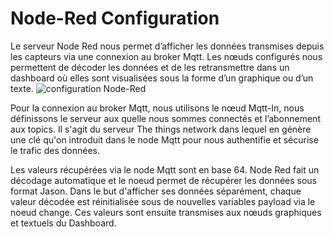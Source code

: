 # Node-Red Configuration 
Le serveur Node Red nous permet d’afficher les données transmises depuis les capteurs via une connexion au broker Mqtt. Les nœuds configurés nous permettent de décoder les données et de les retransmettre dans un dashboard où elles sont visualisées sous la forme d’un graphique ou d’un texte.
![configuration Node-Red](https://user-images.githubusercontent.com/92162259/147498977-5494815e-9880-440d-a2a6-809f70c64434.PNG)


Pour la connexion au broker Mqtt, nous utilisons le nœud Mqtt-In, nous définissons le serveur aux quelle nous sommes connectés et l’abonnement aux topics. Il s'agit du serveur The things network dans lequel en génère une clé qu'on introduit dans le node Mqtt pour nous authentifie et sécurise le trafic des données.

Les valeurs récupérées via le node Mqtt sont en base 64. Node Red fait un décodage automatique et le noeud permet de récupérer les données sous format Jason. Dans le but d'afficher ses données séparément, chaque valeur décodée est réinitialisée sous de nouvelles variables payload via le noeud change. Ces valeurs sont ensuite transmises aux nœuds graphiques et textuels du Dashboard.  
 
